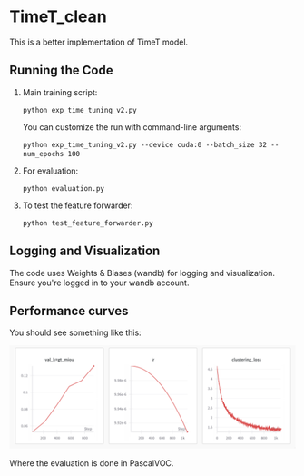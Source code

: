 # TimeT_clean
This is a better implementation of TimeT model. 

## Running the Code

1. Main training script:
   ```
   python exp_time_tuning_v2.py
   ```

   You can customize the run with command-line arguments:
   ```
   python exp_time_tuning_v2.py --device cuda:0 --batch_size 32 --num_epochs 100
   ```

2. For evaluation:
   ```
   python evaluation.py
   ```

3. To test the feature forwarder:
   ```
   python test_feature_forwarder.py
   ```


## Logging and Visualization

The code uses Weights & Biases (wandb) for logging and visualization. Ensure you're logged in to your wandb account.


## Performance curves

You should see something like this:

![Performance Curve](Images/Performance.png)

Where the evaluation is done in PascalVOC.

